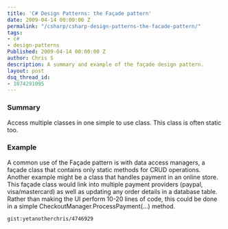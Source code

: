 ```yaml
---
title: 'C# Design Patterns: the Façade pattern'
date: 2009-04-14 00:00:00 Z
permalink: "/csharp/csharp-design-patterns-the-facade-pattern/"
tags:
- c#
- design-patterns
Published: 2009-04-14 00:00:00 Z
author: Chris S
description: A summary and example of the façade design pattern.
layout: post
dsq_thread_id:
- 1074291095
---
```


### Summary

Access multiple classes in one simple to use class. This class is often static too. 

<!--more-->

### Example

A common use of the Façade pattern is with data access managers, a façade class that contains only static methods for CRUD operations. Another example might be a class that handles payment in an online store. This façade class would link into multiple payment providers (paypal, visa/mastercard) as well as updating any order details in a database table. Rather than making the UI perform 10-20 lines of code, this could be done in a simple CheckoutManager.ProcessPayment(&#8230;) method. 

`gist:yetanotherchris/4746929`